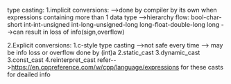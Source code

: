 type casting:
1.implicit conversions:
    -->done by compiler by its own when expressions containing more than 1 data type
    -->hierarchy flow:
        bool-char-short int-int-unsigned int-long-unsigned-long long-float-double-long long
    -->can result in loss of info(sign,overflow)

2.Explicit conversions:
    1.c-style type casting 
        -->not safe every time
        --> may be info loss or overflow
        done by (int)a
    2.static_cast
    3.dynamic_cast
    3.const_cast
    4.reinterpret_cast
refer-->https://en.cppreference.com/w/cpp/language/expressions for these casts for deailed info